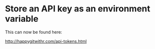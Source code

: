 # Store an API key as an environment variable

This can now be found here:

<http://happygitwithr.com/api-tokens.html>
